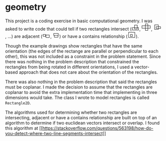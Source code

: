 # geometry

This project is a coding exercise in basic computational geometry. 
I was asked to write code that could tell if two rectangles intersect 
(![intersect1.png](documentation/resources/intersect1.png), 
![intersect2.png](documentation/resources/intersect2.png), 
![intersect3.png](documentation/resources/intersect3.png), ...) are adjacent 
(![adjacent1.png](documentation/resources/adjacent1.png), 
![adjacent2.png](documentation/resources/adjacent2.png)) or have a contains
relationship (![contains1.png](documentation/resources/contains1.png)).

Though the example drawings show rectangles that have the same orientation
(the edges of the rectange are parallel or perpendicular to each other),
this was not included as a constraint in the problem statement.
Since there was nothing in the problem description that constrained the
rectangles from being rotated in different orientations, I used a
vector-based approach that does not care about the orientation of the
rectangles. 

There was also nothing in the problem description that said the rectangles
must be coplanar. I made the decision to assume that the rectangles are
coplanar to avoid the extra implementation time that implementing in three
dimensions would take. The class I wrote to model rectangles is called
`Rectangle2D`.

The algorithms used for determining whether two rectangles are intersecting,
adjacent or have a contains relationship are built on top of an algorithm to
determine if two euclidean vectors intersect or overlap. I found this
algorithm at 
[[https://stackoverflow.com/questions/563198/how-do-you-detect-where-two-line-segments-intersect]]